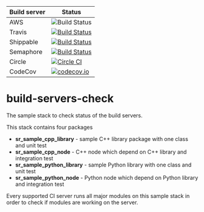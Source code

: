 | Build server  | Status |
|---------------|--------|
| AWS | ![Build Status](https://codebuild.eu-west-2.amazonaws.com/badges?uuid=eyJlbmNyeXB0ZWREYXRhIjoiUXc2R0VLRnhQNTRnN0pTRmFLVkUwMUVxTmxENERvOHhvSDF4RXRFTE1zQlpYOUxhUzFESWJJcDllNWFuOVRwdU4zY1MwZHptVTNHSk1IMzAxVDN3Z1NjPSIsIml2UGFyYW1ldGVyU3BlYyI6ImtlTVpRUVYyWi9mRnBYcDQiLCJtYXRlcmlhbFNldFNlcmlhbCI6MX0%3D&branch=F#SRC-2345_setup_aws_build_of_build-servers-check) 
| Travis | [![Build Status](https://travis-ci.org/shadow-robot/build-servers-check.svg)](https://travis-ci.org/shadow-robot/build-servers-check) |
| Shippable | [![Build Status](https://api.shippable.com/projects/55ba073fedd7f2c0528ca1a8/badge?branchName=kinetic-devel)](https://app.shippable.com/projects/55ba073fedd7f2c0528ca1a8/builds/latest) |
| Semaphore | [![Build Status](https://semaphoreci.com/api/v1/projects/3d9a5e21-cb5b-4fae-a942-93e6515682cb/571657/shields_badge.svg)](https://semaphoreci.com/shadow-robot/build-servers-check) |
| Circle | [![Circle CI](https://circleci.com/gh/shadow-robot/build-servers-check.svg?style=shield)](https://circleci.com/gh/shadow-robot/build-servers-check) |
| CodeCov | [![codecov.io](http://codecov.io/github/shadow-robot/build-servers-check/coverage.svg?branch=kinetic-devel)](http://codecov.io/github/shadow-robot/build-servers-check?branch=kinetic-devel) |


# build-servers-check

The sample stack to check status of the build servers.

This stack contains four packages

 * **sr_sample_cpp_library** - sample C++ library package with one class and unit test
 * **sr_sample_cpp_node** - C++ node which depend on C++ library and integration test 
 * **sr_sample_python_library** - sample Python library with one class and unit test
 * **sr_sample_python_node** - Python node which depend on Python library and integration test
  
Every supported CI server runs all major modules on this sample stack in order to check if modules are working on the server.
